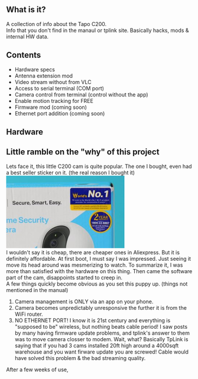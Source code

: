 ## What is it?
A collection of info about the Tapo C200.<br>
Info that you don't find in the manaul or tplink site.
Basically hacks, mods & internal HW data.


## Contents
- Hardware specs
- Antenna extension mod
- Video stream without from VLC
- Access to serial terminal (COM port)
- Camera control from terminal (control without the app)
- Enable motion tracking for FREE
- Firmware mod (coming soon)
- Ethernet port addition (coming soon)


## Hardware



## Little ramble on the "why" of this project

Lets face it, this little C200 cam is quite popular.
The one I bought, even had a best seller sticker on it. (the real reason I bought it)<br>
<img src="https://github.com/sengiv/TapoC200/blob/master/images/best-seller.png"><br>
I wouldn't say it is cheap, there are cheaper ones in Aliexpress. But it is definitely affordable.
At first boot, I must say I was impressed. Just seeing it move its head around was mesmerizing to watch.
To summarize it, I was more than satisfied with the hardware on this thing.
Then came the software part of the cam, disappoints started to creep in.<br>
A few things quickly become obvious as you set this puppy up. (things not mentioned in the manual)
1. Camera management is ONLY via an app on your phone.
2. Camera becomes unpredictably unresponsive the further it is from the WiFi router.
3. NO ETHERNET PORT! I know it is 21st century and everything is "supposed to be" wireless, but nothing beats cable period!
   I saw posts by many having firmware update problems, and tplink's answer to them was to move camera closser to modem.
   Wait, what? Basically TpLink is saying that if you had 3 cams installed 20ft high around a 4000sqft warehouse and you want firware update
   you are screwed! Cable would have solved this problem & the bad streaming quality.
 
After a few weeks of use, 
